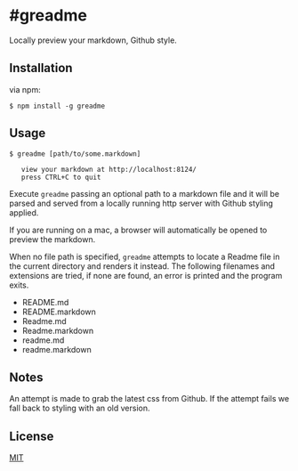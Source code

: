 #greadme
===========

Locally preview your markdown, Github style.

## Installation

via npm:

    $ npm install -g greadme

## Usage

    $ greadme [path/to/some.markdown]

       view your markdown at http://localhost:8124/
       press CTRL+C to quit

Execute `greadme` passing an optional path to a markdown file and it will be parsed and served from a locally running http server with Github styling applied.

If you are running on a mac, a browser will automatically be opened to preview the markdown.

When no file path is specified, `greadme` attempts to locate a Readme file in the current directory and renders it instead. The following filenames and extensions are tried, if none are found, an error is printed and the program exits.

  - README.md
  - README.markdown
  - Readme.md
  - Readme.markdown
  - readme.md
  - readme.markdown

## Notes

An attempt is made to grab the latest css from Github. If the attempt fails we fall back to styling with an old version.

## License

[MIT](https://github.com/aheckmann/greadme/blob/master/LICENSE)
